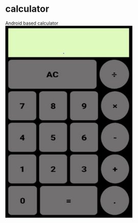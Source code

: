 # calculator
Android based calculator<br>
<img src="images/screenshot1.JPG" height="600" width="400">
